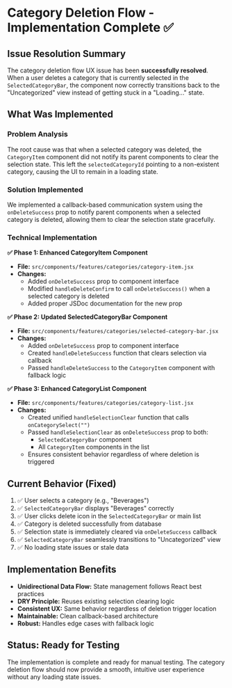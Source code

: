 # Category Deletion Flow - Implementation Complete ✅

## Issue Resolution Summary

The category deletion flow UX issue has been **successfully resolved**. When a user deletes a category that is currently selected in the `SelectedCategoryBar`, the component now correctly transitions back to the "Uncategorized" view instead of getting stuck in a "Loading..." state.

## What Was Implemented

### Problem Analysis
The root cause was that when a selected category was deleted, the `CategoryItem` component did not notify its parent components to clear the selection state. This left the `selectedCategoryId` pointing to a non-existent category, causing the UI to remain in a loading state.

### Solution Implemented
We implemented a callback-based communication system using the `onDeleteSuccess` prop to notify parent components when a selected category is deleted, allowing them to clear the selection state gracefully.

### Technical Implementation

**✅ Phase 1: Enhanced CategoryItem Component**
- **File:** `src/components/features/categories/category-item.jsx`
- **Changes:** 
  - Added `onDeleteSuccess` prop to component interface
  - Modified `handleDeleteConfirm` to call `onDeleteSuccess()` when a selected category is deleted
  - Added proper JSDoc documentation for the new prop

**✅ Phase 2: Updated SelectedCategoryBar Component**
- **File:** `src/components/features/categories/selected-category-bar.jsx`
- **Changes:**
  - Added `onDeleteSuccess` prop to component interface
  - Created `handleDeleteSuccess` function that clears selection via callback
  - Passed `handleDeleteSuccess` to the `CategoryItem` component with fallback logic

**✅ Phase 3: Enhanced CategoryList Component**
- **File:** `src/components/features/categories/category-list.jsx`
- **Changes:**
  - Created unified `handleSelectionClear` function that calls `onCategorySelect("")`
  - Passed `handleSelectionClear` as `onDeleteSuccess` prop to both:
    - `SelectedCategoryBar` component
    - All `CategoryItem` components in the list
  - Ensures consistent behavior regardless of where deletion is triggered

## Current Behavior (Fixed)

1. ✅ User selects a category (e.g., "Beverages")
2. ✅ `SelectedCategoryBar` displays "Beverages" correctly
3. ✅ User clicks delete icon in the `SelectedCategoryBar` or main list
4. ✅ Category is deleted successfully from database
5. ✅ Selection state is immediately cleared via `onDeleteSuccess` callback
6. ✅ `SelectedCategoryBar` seamlessly transitions to "Uncategorized" view
7. ✅ No loading state issues or stale data

## Implementation Benefits

- **Unidirectional Data Flow:** State management follows React best practices
- **DRY Principle:** Reuses existing selection clearing logic
- **Consistent UX:** Same behavior regardless of deletion trigger location
- **Maintainable:** Clean callback-based architecture
- **Robust:** Handles edge cases with fallback logic

## Status: Ready for Testing

The implementation is complete and ready for manual testing. The category deletion flow should now provide a smooth, intuitive user experience without any loading state issues.
